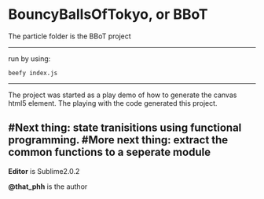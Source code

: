BouncyBallsOfTokyo, or BBoT
===========
The particle folder is the BBoT project


-----------

run by using:
 
	beefy index.js

-------------
The project was started as a play demo of how to generate the canvas html5 element. The playing with the code generated this project.

#Next thing: state tranisitions using functional programming.
#More next thing: extract the common functions to a seperate module
-------------
**Editor** is Sublime2.0.2

**@that_phh** is the author 
